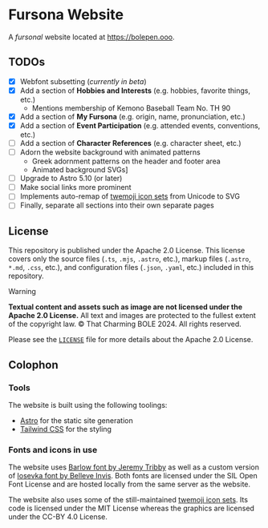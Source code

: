# Fursona Website

A *fursonal* website located at https://bolepen.ooo.

## TODOs

- [x] Webfont subsetting (*currently in beta*)
- [x] Add a section of **Hobbies and Interests** (e.g. hobbies, favorite things, etc.)
    - Mentions membership of Kemono Baseball Team No. TH 90
- [x] Add a section of **My Fursona** (e.g. origin, name, pronunciation, etc.)
- [x] Add a section of **Event Participation** (e.g. attended events, conventions, etc.)
- [ ] Add a section of **Character References** (e.g. character sheet, etc.)
- [ ] Adorn the website background with animated patterns
    - Greek adornment patterns on the header and footer area
    - Animated background SVGs]
- [ ] Upgrade to Astro 5.10 (or later)
- [ ] Make social links more prominent
- [ ] Implements auto-remap of [twemoji icon sets](https://github.com/jdecked/twemoji) from Unicode to SVG
- [ ] Finally, separate all sections into their own separate pages

## License

This repository is published under the Apache 2.0 License.
This license covers only the source files (`.ts`, `.mjs`, `.astro`, etc.),
markup files (`.astro`, `*.md`, `.css`, etc.),
and configuration files (`.json`, `.yaml`, etc.) included in this repository.

> [!WARNING]  
> **Textual content and assets such as image are not licensed under the Apache 2.0 License.**
> All text and images are protected to the fullest extent of the copyright law. &copy;
> That Charming BOLE 2024. All rights reserved.

Please see the [`LICENSE`](LICENSE) file for more details about the Apache 2.0 License.

## Colophon

### Tools

The website is built using the following toolings:

- [Astro](https://astro.build) for the static site generation
- [Tailwind CSS](https://tailwindcss.com) for the styling

### Fonts and icons in use

The website uses [Barlow font by Jeremy Tribby](https://tribby.com/fonts/barlow/)
as well as a custom version of [Iosevka font by Belleve Invis](https://typeof.net/Iosevka/).
Both fonts are licensed under the SIL Open Font License
and are hosted locally from the same server as the website.

The website also uses some of the still-maintained
[twemoji icon sets](https://github.com/jdecked/twemoji).
Its code is licensed under the MIT License
whereas the graphics are licensed under the CC-BY 4.0 License.
